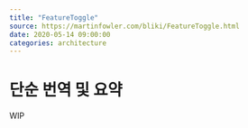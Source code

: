 ```yaml
---
title: "FeatureToggle"
source: https://martinfowler.com/bliki/FeatureToggle.html
date: 2020-05-14 09:00:00
categories: architecture
---
```

<h1>단순 번역 및 요약</h1>
WIP
